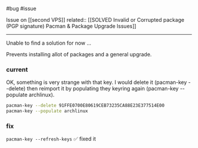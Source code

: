 #bug #issue

Issue on [[second VPS]]
related:: [[SOLVED Invalid or Corrupted package (PGP signature)  Pacman & Package Upgrade Issues]]
___

Unable to find a solution for now ...

Prevents installing allot of packages and a general upgrade.

### current

OK, something is very strange with that key. I would delete it (pacman-key --delete) then reimport it by populating they keyring again (pacman-key --populate archlinux).
```bash
pacman-key --delete 91FFE0700E80619CEB73235CA88E23E377514E00
pacman-key --populate archlinux
```

### fix

`pacman-key --refresh-keys`
✅ fixed it
